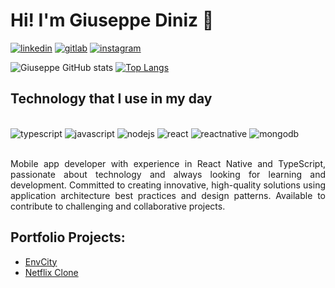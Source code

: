 # Hi! I'm Giuseppe Diniz 👋

[![linkedin](https://img.shields.io/badge/LinkedIn-0077B5?style=for-the-badge&logo=linkedin&logoColor=white)](https://www.linkedin.com/in/giuseppe-diniz)
[![gitlab](https://img.shields.io/badge/GitLab-330F63?style=for-the-badge&logo=gitlab&logoColor=white)]()
[![instagram](https://img.shields.io/badge/Instagram-E4405F?style=for-the-badge&logo=instagram&logoColor=white)](https://www.instagram.com/invites/contact/?i=1rwcx0hjlqlj3&utm_content=dypdgcq)


![Giuseppe GitHub stats](https://github-readme-stats.vercel.app/api?username=GiuseppeDiniz&show_icons=true&theme=radical)
[![Top Langs](https://github-readme-stats.vercel.app/api/top-langs/?username=GiuseppeDiniz&layout=compact&theme=radical)](https://github.com/anuraghazra/github-readme-stats)

## Technology that I use in my day
<div style="display: inline_block"><br/>
    <img alignSelf= "center" alt="typescript" src="https://img.shields.io/badge/TypeScript-007ACC?style=for-the-badge&logo=typescript&logoColor=white"/>
    <img alignSelf= "center" alt="javascript" src="https://img.shields.io/badge/JavaScript-F7DF1E?style=for-the-badge&logo=javascript&logoColor=black"/>
    <img alignSelf= "center" alt="nodejs" src="https://img.shields.io/badge/Node.js-43853D?style=for-the-badge&logo=node.js&logoColor=white"/>
    <img alignSelf= "center" alt="react" src="https://img.shields.io/badge/React-20232A?style=for-the-badge&logo=react&logoColor=61DAFB"/>
    <img alignSelf= "center" alt="reactnative" src="https://img.shields.io/badge/React_Native-20232A?style=for-the-badge&logo=react&logoColor=61DAFB"/>
    <img alignSelf= "center" alt="mongodb" src="https://img.shields.io/badge/MongoDB-4EA94B?style=for-the-badge&logo=mongodb&logoColor=white"/>
</div>

<p style="text-align: justify;"><br/>
Mobile app developer with experience in React Native and TypeScript, passionate about technology and always looking for learning and development. Committed to creating innovative, high-quality solutions using application architecture best practices and design patterns. Available to contribute to challenging and collaborative projects.
</p>

## Portfolio Projects:
- [EnvCity](https://github.com/GiuseppeDiniz/EnvCity)
- [Netflix Clone]()


